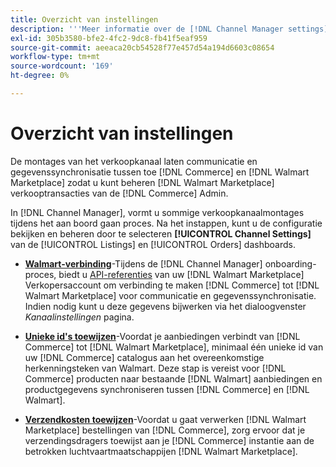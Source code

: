 ```yaml
---
title: Overzicht van instellingen
description: '''Meer informatie over de [!DNL Channel Manager settings] om authentificatie te vormen en de attributen van de productcatalogus en verzendende dragers in kaart te brengen die worden vereist om verkoopverrichtingen tussen te coördineren [!DNL Commerce] en de [!DNL Walmart Marketplace]."'
exl-id: 305b3580-bfe2-4fc2-9dc8-fb41f5eaf959
source-git-commit: aeeaca20cb54528f77e457d54a194d6603c08654
workflow-type: tm+mt
source-wordcount: '169'
ht-degree: 0%

---
```



# Overzicht van instellingen

De montages van het verkoopkanaal laten communicatie en gegevenssynchronisatie tussen toe [!DNL Commerce] en [!DNL Walmart Marketplace] zodat u kunt beheren [!DNL Walmart Marketplace] verkooptransacties van de [!DNL Commerce] Admin.

In [!DNL Channel Manager], vormt u sommige verkoopkanaalmontages tijdens het aan boord gaan proces. Na het instappen, kunt u de configuratie bekijken en beheren door te selecteren **[!UICONTROL Channel Settings]** van de [!UICONTROL Listings] en [!UICONTROL Orders] dashboards.

* **[Walmart-verbinding](manage-wmt-connection.md)**-Tijdens de [!DNL Channel Manager] onboarding-proces, biedt u [API-referenties](walmart-requirements.md#generate-a-walmart-marketplace-production-api-key) van uw [!DNL Walmart Marketplace] Verkopersaccount om verbinding te maken [!DNL Commerce] tot [!DNL Walmart Marketplace] voor communicatie en gegevenssynchronisatie. Indien nodig kunt u deze gegevens bijwerken via het dialoogvenster *Kanaalinstellingen* pagina.

* **[Unieke id&#39;s toewijzen](map-catalog-attributes.md)**-Voordat je aanbiedingen verbindt van [!DNL Commerce] tot [!DNL Walmart Marketplace], minimaal één unieke id van uw [!DNL Commerce] catalogus aan het overeenkomstige herkenningsteken van Walmart. Deze stap is vereist voor [!DNL Commerce] producten naar bestaande [!DNL Walmart] aanbiedingen en productgegevens synchroniseren tussen [!DNL Commerce] en [!DNL Walmart].

* **[Verzendkosten toewijzen](map-shipping-carriers.md)**-Voordat u gaat verwerken [!DNL Walmart Marketplace] bestellingen van [!DNL Commerce], zorg ervoor dat je verzendingsdragers toewijst aan je [!DNL Commerce] instantie aan de betrokken luchtvaartmaatschappijen [!DNL Walmart Marketplace].
